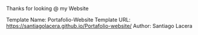 Thanks for looking @ my Website

Template Name: Portafolio-Website
Template URL: https://santiagolacera.github.io/Portafolio-website/
Author: Santiago Lacera
